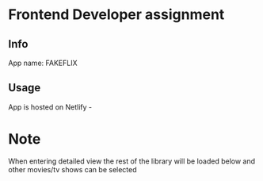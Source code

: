 # Frontend Developer assignment

## Info

App name: FAKEFLIX

## Usage

App is hosted on Netlify -

# Note

When entering detailed view the rest of the library will be loaded below and other movies/tv shows can be selected
